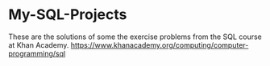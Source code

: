 # My-SQL-Projects
These are the solutions of some the exercise problems from the SQL course at Khan Academy. https://www.khanacademy.org/computing/computer-programming/sql 
